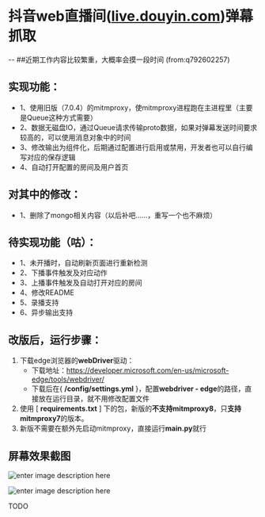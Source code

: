 # 抖音web直播间([live.douyin.com](https://live.douyin.com))弹幕抓取

--
##近期工作内容比较繁重，大概率会摸一段时间 (from:q792602257)

## 实现功能： 
 - 1、使用旧版（7.0.4）的mitmproxy，使mitmproxy进程跑在主进程里（主要是Queue这种方式需要） 
 - 2、数据无磁盘IO，通过Queue请求传输proto数据，如果对弹幕发送时间要求较高的，可以使用消息对象中的时间 
 - 3、修改输出为组件化，后期通过配置进行启用或禁用，开发者也可以自行编写对应的保存逻辑 
 - 4、自动打开配置的房间及用户首页 
 
## 对其中的修改： 
 - 1、删除了mongo相关内容（以后补吧……，重写一个也不麻烦）  

## 待实现功能（咕）： 
- 1、未开播时，自动刷新页面进行重新检测 
- 2、下播事件触发及对应动作 
- 3、上播事件触发及自动打开对应的房间 
- 4、修改README 
- 5、录播支持 
- 6、异步输出支持 


## 改版后，运行步骤：

1. 下载edge浏览器的**webDriver**驱动：
   - 下载地址：https://developer.microsoft.com/en-us/microsoft-edge/tools/webdriver/
   - 下载后在{ **/config/settings.yml** }，配置**webdriver - edge**的路径，直接放在运行目录，就不用修改配置文件
3. 使用 [ **requirements.txt** ] 下的包，新版的**不支持mitmproxy8**，只**支持mitmproxy7**的版本。
4. 新版不需要在额外先启动mitmproxy，直接运行**main.py**就行


## **屏幕效果截图**

![enter image description here](https://github.com/FedoraLinux1/douyin_web_live/blob/main/20220519190807.png)

![enter image description here](https://github.com/gll19920817/tiktok_live/blob/main/WX20211129-144919@2x.png?raw=true)

TODO
